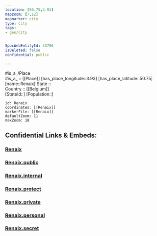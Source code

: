 ```yaml
---
location: [50.75,3.93] 
mapzoom: [7,12] 
mapmarker: city 
type: City
tags:
- geo/City


SpocWebEntityId: 33706
isDeleted: false
confidential: public

---
```

#is_a_/Place  
#is_a_ :: [[Place]] 
[has_place_longitude::3.93] 
[has_place_latitude::50.75] 
[name::Renaix] 
State ::  
Country :: [[Belgium]]  
[StateId::] 
[Population::] 



```leaflet
id: Renaix
coordinates: [[Renaix]] 
markerFile: [[Renaix]] 
defaultZoom: 11 
maxZoom: 18
```


## Confidential Links & Embeds: 

### [Renaix](/_Standards/Earth/Continent/Europe/Europe~West/Belgium/Regions~Belgium/Vlaanderen/counties~Vlaanderen/East_Flanders/cities~Oost-Vlaanderen/Aalst/Renaix.md) 

### [Renaix.public](/_public/Earth/Continent/Europe/Europe~West/Belgium/Regions~Belgium/Vlaanderen/counties~Vlaanderen/East_Flanders/cities~Oost-Vlaanderen/Aalst/Renaix.public.md) 

### [Renaix.internal](/_internal/Earth/Continent/Europe/Europe~West/Belgium/Regions~Belgium/Vlaanderen/counties~Vlaanderen/East_Flanders/cities~Oost-Vlaanderen/Aalst/Renaix.internal.md) 

### [Renaix.protect](/_protect/Earth/Continent/Europe/Europe~West/Belgium/Regions~Belgium/Vlaanderen/counties~Vlaanderen/East_Flanders/cities~Oost-Vlaanderen/Aalst/Renaix.protect.md) 

### [Renaix.private](/_private/Earth/Continent/Europe/Europe~West/Belgium/Regions~Belgium/Vlaanderen/counties~Vlaanderen/East_Flanders/cities~Oost-Vlaanderen/Aalst/Renaix.private.md) 

### [Renaix.personal](/_personal/Earth/Continent/Europe/Europe~West/Belgium/Regions~Belgium/Vlaanderen/counties~Vlaanderen/East_Flanders/cities~Oost-Vlaanderen/Aalst/Renaix.personal.md) 

### [Renaix.secret](/_secret/Earth/Continent/Europe/Europe~West/Belgium/Regions~Belgium/Vlaanderen/counties~Vlaanderen/East_Flanders/cities~Oost-Vlaanderen/Aalst/Renaix.secret.md)

